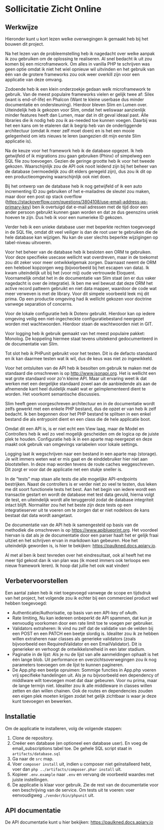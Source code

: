 # Sollicitatie Zicht Online

## Werkwijze

Hieronder kunt u kort lezen welke overwegingen ik gemaakt heb bij het bouwen dit project.

Na het lezen van de probleemstelling heb ik nagedacht over welke aanpak ik zou gebruiken om de oplossing te realiseren. Al snel bedacht ik uit zou komen bij een microframework. Om alles in vanilla PHP te schrijven was geen optie omdat ik niet het wiel opnieuw wil uitvinden en het gebruik van één van de grotere frameworks zou ook weer overkill zijn voor een applicatie van deze omvang. 

Zodoende heb ik een klein onderzoekje gedaan welk microframework te gebruik. Van de meest populaire frameworks vielen er gelijk twee af: Silex (want is end-of-life) en Phalcon (Want te kleine userbase dus minder documentatie en ondersteuning). Hierdoor bleven Slim en Lumen over. Uiteindelijk heb ik gekozen voor Slim, omdat het weliswaar aanzienlijk minder features heeft dan Lumen, maar dat in dit geval ideaal past. Alle libraries die ik nodig heb zou ik as-needed toe kunnen voegen. Daarbij was het een kans om te etaleren dat ik begrip heb van de onderliggende architectuur (omdat ik meer zelf moet doen) en is het een mooie gelegenheid om iets nieuws te leren (aangezien dit mijn eerste Slim applicatie is).

Na de keuze voor het framework heb ik de database opgezet. Ik heb getwijfeld of ik migrations zou gaan gebruiken (Phinx) of simpelweg een SQL file zou toevoegen. Gezien de geringe grootte heb ik voor het tweede gekozen. Waarschijnlijk zou de API ook nooit leidend zijn bij het beheer van de database (vermoedelijk zou dit elders geregeld zijn), dus zou ik dit op een productieomgeving waarschijnlijk ook niet doen. 

Bij het ontwerp van de database heb ik nog getwijfeld of ik een auto incrementing ID zou gebruiken of het e-mailadres de sleutel zou maken, maar door een post op stack overflow (https://stackoverflow.com/questions/3804108/use-email-address-as-primary-key) ben ik overtuigd dat e-mail adressen met de tijd door een ander persoon gebruikt kunnen gaan worden en dat ze dus geenszins uniek hoeven te zijn. Dus heb ik voor een numerieke ID gekozen.

Verder heb ik een unieke database user met beperkte rechten toegevoegd in de SQL file, omdat dit veel veiliger is dan de root user te gebruiken die de hele database kan wijzigen. Nu kan de user slechts beperkte wijzigingen op tabel-niveau uitvoeren.

Voor het beheer van de database heb ik besloten een ORM te gebruiken. Voor deze specifieke usecase wellicht wat overdreven, maar in de toekomst zou dit zeker voor meer ontwikkelgemak zorgen. Daarnaast neemt de ORM een heleboel kopzorgen weg (bijvoorbeeld bij het escapen van data). Ik kwam uiteindelijk uit bij het (voor mij) oude vertrouwde Eloquent. Voornamelijk omdat het in de documentatie van Slim staat (en er dus vaker nagedacht is over de integratie). Ik ben me wel bewust dat deze ORM het active record patteern gebruikt en niet data mapper, waardoor de code wat meer verweven is met de library. Voor dit simpele voorbeeld leek mij dit prima. Op een productie omgeving had ik wellicht gekozen voor doctrine vanwege separation of concerns.

Voor de lokale configuratie heb ik Dotenv gebruikt. Hierdoor kan op iedere omgeving veilig een niet-ingecheckte configuratiebestand neergezet worden met wachtwoorden. Hierdoor staan de wachtwoorden niet in GIT.

Voor logging heb ik gebruik gemaakt van het meest populaire pakket: Monolog. De koppeling hiermee staat tevens uitstekend gedocumenteerd in de documentatie van Slim.

Tot slot heb ik PHPunit gebruikt voor het testen. Dit is de defacto standaard en ik kan daarmee testen wat ik wil, dus de keus was niet zo ingewikkeld.

Voor het ontsluiten van de API heb ik besolten om gebruik te maken met de standaard die omschreven is op http://www.jsonapi.org. Het is wellicht een wat grote standaard voor zo'n kleine API. Maar uit ervaring weet ik dat werken met een dergelijke standaard zowel aan de aanbiedende als aan de afnemende kant heel duidelijk maakt wat er geïmplementeerd dient te worden. Het voorkomt semantische discussies.

Slim heeft geen voorgeschreven architectuur en in de documentatie wordt zelfs gewerkt met een enkele PHP bestand, dus de opzet er van heb ik zelf bedacht. Ik ben begonnen door het PHP bestand te splitsen in een enkel bestand die als entrypoint dient en een class die de hele applicatie boot. 

Omdat dit een API is, is er niet echt een View laag, maar de Model en Controllers heb ik wel zo veel mogelijk gescheiden om de logica op de juiste plek te houden. Configuratie heb ik in een aparte map neergezet en deze maakt ook gebruik van omgevings variabelen voor lokale settings. 

Logging laat ik wegschrijven naar een bestand in een aparte map (storage). Je wilt immers weten wat er mis gaat en de einddebruiker hier niet aan blootstellen. In deze map worden tevens de route caches weggeschreven. Dit zorgt er voor dat de applicatie net een stukje sneller is.

In de "tests" map staan alle tests die alle mogelijke API-endpoints bestrijken. Naast de controllers is er verder niet zo veel te testen, dus leken me dit soort functionele tests het best. Aan het begin van iedere wordt een transactie gestart en wordt de database met test data gevuld, hierna volgt de test, en uiteindelijk wordt alle teruggerold zodat de database integriteit intact blijft. Normaliter zou het het beste zijn deze tests op een integratieserver uit te voeren om te zorgen dat er niet nodeloos de kans bestaat dat data wordt aangetast.

De documentatie van de API heb ik samengesteld op basis van de methodiek die omschreven is op https://www.apiblueprint.org. Het voordeel hiervan is dat als je de documentatie door een parser haalt het er gelijk fraai uitziet en het schrijven ervan in markdown kan gebeuren. Hoe het uiteindelijk geworden is, is hier te bekijken: https://paulkned.docs.apiary.io.

Al met al ben ik best tevreden over het eindresultaat, ook al heeft het me meer tijd gekost dan ik van plan was (ik moest immers ook terloops een nieuw framework leren). Ik hoop dat jullie het ook wat vinden!  

## Verbetervoorstellen
 
Een aantal zaken heb ik niet toegevoegd vanwege de scope en tijdsdruk van het project, het volgende zou ik echter bij een commercieel product wel hebben toegevoegd:
 
* Authenticatie/Authorisatie, op basis van een API-key of oAuth.
* Rate limiting, Nu kan iedereen onbeperkt de API spammen, dat kun je eenvoudig voorkomen door een rate limit toe te voegen per gebruiker.
* Validators extraheren: Ik vind nu zelf dat de validatie van de velden bij een POST en een PATCH een beetje slordig is. Idealiter zou ik ze hebben willen extraheren naar classes als generieke validators (zoals bijvoorbeeld een RequiredValidator en een EmailValidator). Dit is generieker en verhoogt de ontwikkelsnelheid in een later stadium.
* Paginatie in de lijst: Als je nu de lijst van alle aanmeldingen ophaalt is het één lange blob. Uit performance en overzichtsoverwegingen zou ik nog parameters toevoegen om de lijst te kunnen pagineren.  
* De App.php een beetje opruimen: Sommige functies in App.php voeren vrij specifieke handelingen uit. Als je nu bijvoorbeeld een dependency of middlware wilt toevoegen moet dat daar gebeuren. Voor nu prima, maar de lange termijn niet. Idealiter zou ik alle middleware in classes willen zetten en dan willen chainen. Ook de routes en dependencies zouden een eigen plek moeten krijgen zodat het gelijk zichtbaar is waar je deze kunt toevoegen en bewerken.

## Installatie

Om de applicatie te installeren, volg de volgende stappen:
1. Clone de repository.
2. Creëer een database (en optioneel een database user). En voeg de email_subscriptions tabel toe. De gehele SQL script staat in `artifacts/database.sql`
3. Ga naar de `src` map.
4. Voer `composer install` uit, indien u composer niet geïnstalleerd hebt, voer dan `php ../artifacts/composer.phar install` uit.
5. Kopieer `.env.example` naar `.env` en vervang de voorbeeld waardes met juiste instellingen.
6. De applicatie is klaar voor gebruik. Zie de rest van de documentatie voor een beschrijving van de service. Om tests uit te voeren: voer eenvoudigweg `./vendor/bin/phpunit` uit.

## API documentatie

De API documentatie kunt u hier bekijken: https://paulkned.docs.apiary.io